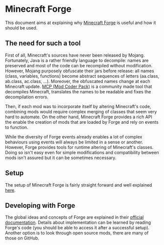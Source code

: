 # Minecraft Forge

This document aims at explaining why [Minecraft Forge](https://files.minecraftforge.net/) is useful and how it should be used.

## The need for such a tool

First of all, Minecraft's sources have never been released by Mojang. Fortunately, Java is a rather friendly language to decompile: names are preserved and most of the code can be recompiled without modification. However, Mojang purposely obfuscate their jars before release: all names (class, variables, functions) become abstract sequences of letters (aa.class, ab.class, ac.class, ...). Moreover, the obfuscated names change at each Minecraft update. [MCP (Mod Coder Pack)](https://minecraft.gamepedia.com/Programs_and_editors/Mod_Coder_Pack) is a community made tool that decompiles Minecraft, translates the names to be readable and fixes the decompilation errors.

Then, if each mod was to incorporate itself by altering Minecraft's code, combining mods would require complex merging of classes that seem very hard to automate. On the other hand, Minecraft Forge provides a rich API the enable the creation of mods that are loaded by Forge and rely on events to function.

While the diversity of Forge events already enables a lot of complex behaviours using events will always be limited in a sense or another. However, Forge provides tools for runtime altering of Minecraft's classes. Doing so isn't easy even for simple modifications and compatibility between mods isn't assured but it can be sometimes necessary.

## Setup

The setup of Minecraft Forge is fairly straight forward and well explained [here](http://mcforge.readthedocs.io/en/latest/gettingstarted/).

## Developing with Forge

The global ideas and concepts of Forge are explained in their [official documentation](http://mcforge.readthedocs.io/en/latest/). Details about implementation can be learned by reading Forge's code (you should be able to access it after a successful setup). Another option is to look through open source mods, there are many of those on GitHub.

